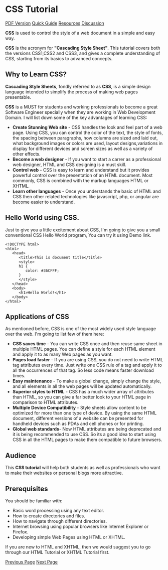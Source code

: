 # CSS Tutorial
[PDF Version](../css/css_pdf_version.md)
[Quick Guide](../css/css_quick_guide.md)
[Resources](../css/css_useful_resources.md)
[Discussion](../css/css_discussion.md)

**CSS** is used to control the style of a web document in a simple and easy way.

**CSS** is the acronym for **"Cascading Style Sheet"**. This tutorial covers both the versions CSS1,CSS2 and CSS3, and gives a complete understanding of CSS, starting from its basics to advanced concepts.

## Why to Learn CSS?
**Cascading Style Sheets**, fondly referred to as **CSS**, is a simple design language intended to simplify the process of making web pages presentable.

**CSS** is a MUST for students and working professionals to become a great Software Engineer specially when they are working in Web Development Domain. I will list down some of the key advantages of learning CSS:

   * **Create Stunning Web site** - CSS handles the look and feel part of a web page. Using CSS, you can control the color of the text, the style of fonts, the spacing between paragraphs, how columns are sized and laid out, what background images or colors are used, layout designs,variations in display for different devices and screen sizes as well as a variety of other effects.
   * **Become a web designer** - If you want to start a carrer as a professional web designer, HTML and CSS designing is a must skill.
   * **Control web** - CSS is easy to learn and understand but it provides powerful control over the presentation of an HTML document. Most commonly, CSS is combined with the markup languages HTML or XHTML.
   * **Learn other languages** - Once you understands the basic of HTML and CSS then other related technologies like javascript, php, or angular are become easier to understand.

## Hello World using CSS.
Just to give you a little excitement about CSS, I'm going to give you a small conventional CSS Hello World program, You can try it using Demo link.

```
<!DOCTYPE html>
<html>
   <head>
      <title>This is document title</title>
      <style>
      h1 {
         color: #36CFFF; 
      }
      </style>
   </head>	
   <body>
      <h1>Hello World!</h1>
   </body>	
</html>
```
## Applications of CSS
As mentioned before, CSS is one of the most widely used style language over the web. I'm going to list few of them here:

   * **CSS saves time** - You can write CSS once and then reuse same sheet in multiple HTML pages. You can define a style for each HTML element and apply it to as many Web pages as you want.
   * **Pages load faster** - If you are using CSS, you do not need to write HTML tag attributes every time. Just write one CSS rule of a tag and apply it to all the occurrences of that tag. So less code means faster download times.
   * **Easy maintenance** - To make a global change, simply change the style, and all elements in all the web pages will be updated automatically.
   * **Superior styles to HTML** - CSS has a much wider array of attributes than HTML, so you can give a far better look to your HTML page in comparison to HTML attributes.
   * **Multiple Device Compatibility** - Style sheets allow content to be optimized for more than one type of device. By using the same HTML document, different versions of a website can be presented for handheld devices such as PDAs and cell phones or for printing.
   * **Global web standards**- Now HTML attributes are being deprecated and it is being recommended to use CSS. So its a good idea to start using CSS in all the HTML pages to make them compatible to future browsers.

## Audience
This **CSS tutorial** will help both students as well as professionals who want to make their websites or personal blogs more attractive.

## Prerequisites
You should be familiar with:

   * Basic word processing using any text editor.
   * How to create directories and files.
   * How to navigate through different directories.
   * Internet browsing using popular browsers like Internet Explorer or Firefox.
   * Developing simple Web Pages using HTML or XHTML.

If you are new to HTML and XHTML, then we would suggest you to go through our HTML Tutorial or XHTML Tutorial first.


[Previous Page](../css/index.md) [Next Page](../css/what_is_css.md) 
